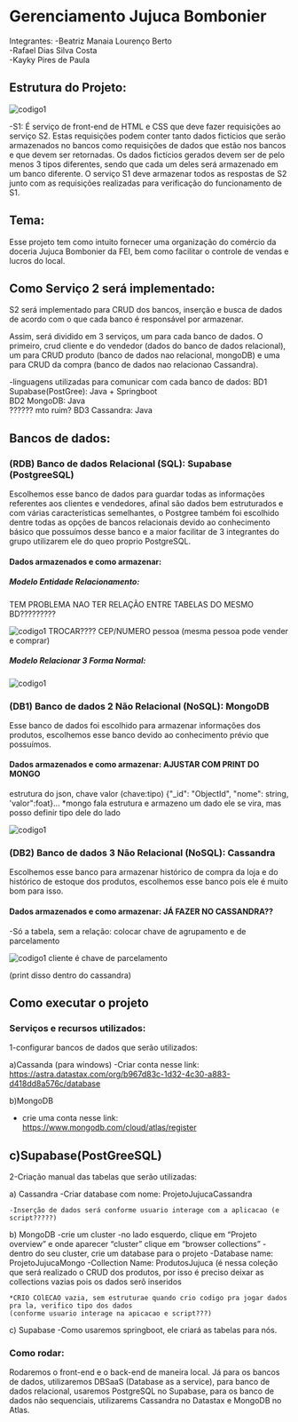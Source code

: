 # Gerenciamento Jujuca Bombonier 

Integrantes: 
-Beatriz Manaia Lourenço Berto <br>
-Rafael Dias Silva Costa<br>
-Kayky Pires de Paula


## Estrutura do Projeto:

![codigo1](./imagens/estruturaProjeto.png)

-S1: 
É serviço de front-end de HTML e CSS que deve fazer requisições ao serviço S2. Estas requisições podem conter tanto dados fictícios que serão armazenados no bancos como requisições de dados que estão nos bancos e que devem ser retornadas. Os dados fictícios gerados devem ser de pelo menos 3 tipos diferentes, sendo que cada um deles será armazenado em um banco diferente. O serviço S1 deve armazenar todos as respostas de  S2 junto com as requisições realizadas para verificação do funcionamento de S1.

## Tema:

Esse projeto tem como intuito fornecer uma organização do comércio da doceria Jujuca Bombonier da FEI, bem como facilitar o controle de vendas e lucros do local.

## Como Serviço 2 será implementado:

S2 será implementado para CRUD dos bancos, inserção e busca de dados de acordo com o que cada banco é responsável por armazenar. 

Assim, será dividido em 3 serviços, um para cada banco de dados. O primeiro, crud cliente e do vendedor (dados do banco de dados relacional), um para CRUD produto (banco de dados nao relacional, mongoDB) e uma para CRUD da compra (banco de dados nao relacionao Cassandra).

-linguagens utilizadas para comunicar com cada banco de dados:
    BD1 Supabase(PostGree): Java + Springboot<br>
    BD2 MongoDB: Java <br> ?????? mto ruim?
    BD3 Cassandra: Java

## Bancos de dados:
 
 ### (RDB) Banco de dados Relacional (SQL): Supabase (PostgreeSQL)
 Escolhemos esse banco de dados para guardar todas as informações referentes aos clientes e vendedores, afinal são dados bem estruturados e com várias características semelhantes, o Postgree também foi escolhido dentre todas as opções de bancos relacionais devido ao conhecimento básico que possuímos desse banco e a maior facilitar de 3 integrantes do grupo utilizarem ele do queo proprio PostgreSQL.

 #### Dados armazenados e como armazenar:

 ##### Modelo Entidade Relacionamento:

TEM PROBLEMA NAO TER RELAÇÃO ENTRE TABELAS DO MESMO BD?????????

 ![codigo1](./imagens/merjujuca.png) TROCAR???? CEP/NUMERO
 pessoa (mesma pessoa pode vender e comprar)

 ##### Modelo Relacionar 3 Forma Normal:

  ![codigo1](./imagens/MR3FNjujuca.png) 

 ### (DB1) Banco de dados 2 Não Relacional (NoSQL): MongoDB

 Esse banco de dados foi escolhido para armazenar informações dos produtos, escolhemos esse banco devido ao conhecimento prévio que possuímos.

 #### Dados armazenados e como armazenar:  AJUSTAR COM PRINT DO MONGO  

 estrutura do json, chave valor (chave:tipo)
 {"_id": "ObjectId", "nome": string, 'valor":foat}...
 *mongo fala estrutura e armazeno um dado ele se vira, mas posso definir tipo dele do lado

![codigo1](./imagens/dadoProduto.png) 

 ### (DB2) Banco de dados 3 Não Relacional (NoSQL): Cassandra
 Escolhemos esse banco para armazenar histórico de compra da loja e do histórico de estoque dos produtos, escolhemos esse banco pois ele é muito bom para isso.

  #### Dados armazenados e como armazenar:   JÁ FAZER NO CASSANDRA??
  -Só a tabela, sem a relação: colocar chave de 
  agrupamento e de parcelamento

 ![codigo1](./imagens/dadoHistorico.png) 
 cliente é chave de parcelamento

  (print disso dentro do cassandra)

## Como executar o projeto

### Serviços e recursos utilizados:

1-configurar bancos de dados que serão utilizados:

a)Cassanda (para windows)
	-Criar conta nesse link: https://astra.datastax.com/org/b967d83c-1d32-4c30-a883-d418dd8a576c/database


b)MongoDB 
- crie uma conta nesse link: https://www.mongodb.com/cloud/atlas/register 

c)Supabase(PostGreeSQL)
-

2-Criação manual das tabelas que serão utilizadas:

a) Cassandra
    -Criar database com nome: ProjetoJujucaCassandra

    -Inserção de dados será conforme usuario interage com a aplicacao (e script?????)

b) MongoDB
    -crie um cluster 
    -no lado esquerdo, clique em  “Projeto overview” e onde aparecer “cluster” clique em “browser collections”
    -dentro do seu cluster, crie um database para o projeto 
        -Database name: ProjetoJujucaMongo
        -Collection Name: ProdutosJujuca
    (é nessa coleção que será realizado o CRUD dos produtos, por isso é preciso deixar as collections vazias pois os dados serõ inseridos

    *CRIO COlECAO vazia, sem estruturae quando crio codigo pra jogar dados pra la, verifico tipo dos dados
    (conforme usuario interage na apicacao e script???)

c) Supabase
    -Como usaremos springboot, ele criará as tabelas para nós.

### Como rodar:

Rodaremos o front-end e o back-end de maneira local. Já para os bancos de dados, utilizaremos DBSaaS (Database as a service), para banco de dados relacional, usaremos PostgreSQL no Supabase, para os banco de dados não sequenciais, utilizarems Cassandra no Datastax e MongoDB no Atlas.

